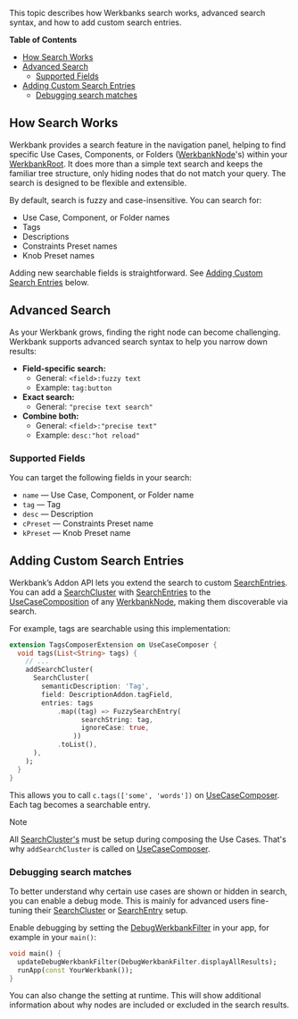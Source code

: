 This topic describes how Werkbanks search works, advanced search syntax, and how to add custom search entries.

**Table of Contents**
- [How Search Works](#how-search-works)
- [Advanced Search](#advanced-search)
  - [Supported Fields](#supported-fields)
- [Adding Custom Search Entries](#adding-custom-search-entries)
  - [Debugging search matches](#debugging-search-matches)

## How Search Works
Werkbank provides a search feature in the navigation panel, helping to find specific Use Cases, Components, or Folders ([WerkbankNode](../werkbank/WerkbankNode-class.html)'s) within your [WerkbankRoot](../werkbank/WerkbankRoot-class.html). It does more than a simple text search and keeps the familiar tree structure, only hiding nodes that do not match your query. The search is designed to be flexible and extensible.

By default, search is fuzzy and case-insensitive. You can search for:

- Use Case, Component, or Folder names
- Tags
- Descriptions
- Constraints Preset names
- Knob Preset names

Adding new searchable fields is straightforward. See [Adding Custom Search Entries](#adding-custom-search-entries) below.

## Advanced Search

As your Werkbank grows, finding the right node can become challenging. Werkbank supports advanced search syntax to help you narrow down results:

- **Field-specific search:**
  - General: `<field>:fuzzy text`
  - Example: `tag:button`
- **Exact search:**
  - General: `"precise text search"`
- **Combine both:**
  - General: `<field>:"precise text"`
  - Example: `desc:"hot reload"`

### Supported Fields

You can target the following fields in your search:

- `name` — Use Case, Component, or Folder name
- `tag` — Tag
- `desc` — Description
- `cPreset` — Constraints Preset name
- `kPreset` — Knob Preset name

## Adding Custom Search Entries

Werkbank’s Addon API lets you extend the search to custom [SearchEntries](../werkbank/SearchEntry-class.html). You can add a [SearchCluster](../werkbank/SearchCluster-class.html) with [SearchEntries](../werkbank/SearchEntry-class.html) to the [UseCaseComposition](../werkbank/UseCaseComposition-class.html) of any [WerkbankNode](../werkbank/WerkbankNode-class.html), making them discoverable via search.

For example, tags are searchable using this implementation:

```dart
extension TagsComposerExtension on UseCaseComposer {
  void tags(List<String> tags) {
    // ...
    addSearchCluster(
      SearchCluster(
        semanticDescription: 'Tag',
        field: DescriptionAddon.tagField,
        entries: tags
            .map((tag) => FuzzySearchEntry(
                  searchString: tag,
                  ignoreCase: true,
                ))
            .toList(),
      ),
    );
  }
}
```

This allows you to call `c.tags(['some', 'words'])` on [UseCaseComposer](../werkbank/UseCaseComposer-class.html). Each tag becomes a searchable entry.

> [!Note]
> All [SearchCluster's](../werkbank/SearchCluster-class.html) must be setup during composing the Use Cases. That's why `addSearchCluster` is called on [UseCaseComposer](../werkbank/UseCaseComposer-class.html).

### Debugging search matches

To better understand why certain use cases are shown or hidden in search, you can enable a debug mode. This is mainly for advanced users fine-tuning their [SearchCluster](../werkbank/SearchCluster-class.html) or [SearchEntry](../werkbank/SearchEntry-class.html) setup.

Enable debugging by setting the [DebugWerkbankFilter](../werkbank/DebugWerkbankFilter-class.html) in your app, for example in your `main()`:

```dart
void main() {
  updateDebugWerkbankFilter(DebugWerkbankFilter.displayAllResults);
  runApp(const YourWerkbank());
}
```

You can also change the setting at runtime. This will show additional information about why nodes are included or excluded in the search results.

